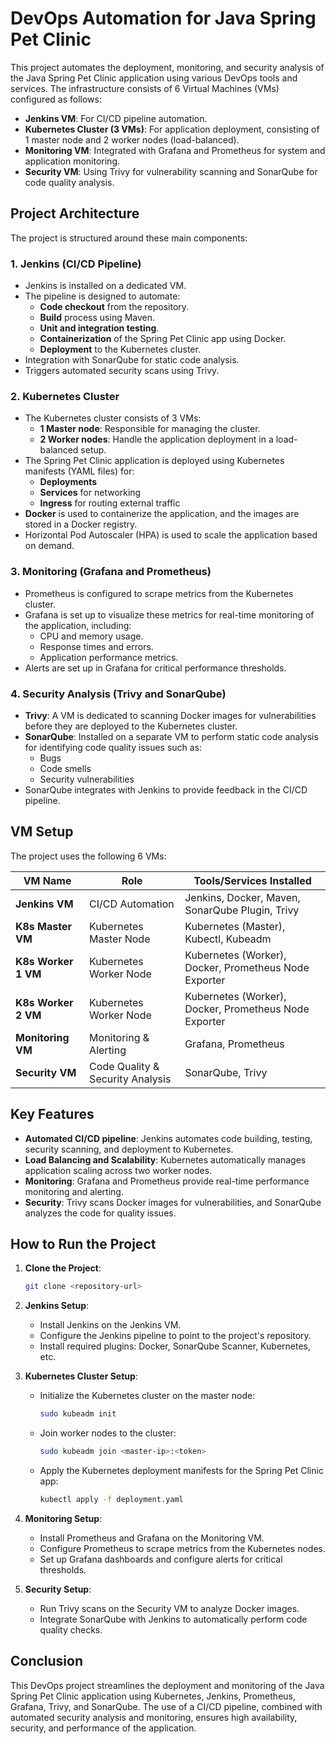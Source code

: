 # DevOps Automation for Java Spring Pet Clinic

This project automates the deployment, monitoring, and security analysis of the Java Spring Pet Clinic application using various DevOps tools and services. The infrastructure consists of 6 Virtual Machines (VMs) configured as follows:

- **Jenkins VM**: For CI/CD pipeline automation.
- **Kubernetes Cluster (3 VMs)**: For application deployment, consisting of 1 master node and 2 worker nodes (load-balanced).
- **Monitoring VM**: Integrated with Grafana and Prometheus for system and application monitoring.
- **Security VM**: Using Trivy for vulnerability scanning and SonarQube for code quality analysis.

## Project Architecture

The project is structured around these main components:

### 1. **Jenkins (CI/CD Pipeline)**
   - Jenkins is installed on a dedicated VM.
   - The pipeline is designed to automate:
     - **Code checkout** from the repository.
     - **Build** process using Maven.
     - **Unit and integration testing**.
     - **Containerization** of the Spring Pet Clinic app using Docker.
     - **Deployment** to the Kubernetes cluster.
   - Integration with SonarQube for static code analysis.
   - Triggers automated security scans using Trivy.

### 2. **Kubernetes Cluster**
   - The Kubernetes cluster consists of 3 VMs: 
     - **1 Master node**: Responsible for managing the cluster.
     - **2 Worker nodes**: Handle the application deployment in a load-balanced setup.
   - The Spring Pet Clinic application is deployed using Kubernetes manifests (YAML files) for:
     - **Deployments**
     - **Services** for networking
     - **Ingress** for routing external traffic
   - **Docker** is used to containerize the application, and the images are stored in a Docker registry.
   - Horizontal Pod Autoscaler (HPA) is used to scale the application based on demand.

### 3. **Monitoring (Grafana and Prometheus)**
   - Prometheus is configured to scrape metrics from the Kubernetes cluster.
   - Grafana is set up to visualize these metrics for real-time monitoring of the application, including:
     - CPU and memory usage.
     - Response times and errors.
     - Application performance metrics.
   - Alerts are set up in Grafana for critical performance thresholds.

### 4. **Security Analysis (Trivy and SonarQube)**
   - **Trivy**: A VM is dedicated to scanning Docker images for vulnerabilities before they are deployed to the Kubernetes cluster.
   - **SonarQube**: Installed on a separate VM to perform static code analysis for identifying code quality issues such as:
     - Bugs
     - Code smells
     - Security vulnerabilities
   - SonarQube integrates with Jenkins to provide feedback in the CI/CD pipeline.

## VM Setup

The project uses the following 6 VMs:

| **VM Name**         | **Role**                            | **Tools/Services Installed**                            |
|---------------------|-------------------------------------|--------------------------------------------------------|
| **Jenkins VM**       | CI/CD Automation                   | Jenkins, Docker, Maven, SonarQube Plugin, Trivy         |
| **K8s Master VM**    | Kubernetes Master Node             | Kubernetes (Master), Kubectl, Kubeadm                   |
| **K8s Worker 1 VM**  | Kubernetes Worker Node             | Kubernetes (Worker), Docker, Prometheus Node Exporter   |
| **K8s Worker 2 VM**  | Kubernetes Worker Node             | Kubernetes (Worker), Docker, Prometheus Node Exporter   |
| **Monitoring VM**    | Monitoring & Alerting              | Grafana, Prometheus                                    |
| **Security VM**      | Code Quality & Security Analysis   | SonarQube, Trivy                                        |

## Key Features

- **Automated CI/CD pipeline**: Jenkins automates code building, testing, security scanning, and deployment to Kubernetes.
- **Load Balancing and Scalability**: Kubernetes automatically manages application scaling across two worker nodes.
- **Monitoring**: Grafana and Prometheus provide real-time performance monitoring and alerting.
- **Security**: Trivy scans Docker images for vulnerabilities, and SonarQube analyzes the code for quality issues.
  
## How to Run the Project

1. **Clone the Project**:
   ```bash
   git clone <repository-url>
   ```

2. **Jenkins Setup**:
   - Install Jenkins on the Jenkins VM.
   - Configure the Jenkins pipeline to point to the project's repository.
   - Install required plugins: Docker, SonarQube Scanner, Kubernetes, etc.
   
3. **Kubernetes Cluster Setup**:
   - Initialize the Kubernetes cluster on the master node:
     ```bash
     sudo kubeadm init
     ```
   - Join worker nodes to the cluster:
     ```bash
     sudo kubeadm join <master-ip>:<token>
     ```
   - Apply the Kubernetes deployment manifests for the Spring Pet Clinic app:
     ```bash
     kubectl apply -f deployment.yaml
     ```

4. **Monitoring Setup**:
   - Install Prometheus and Grafana on the Monitoring VM.
   - Configure Prometheus to scrape metrics from the Kubernetes nodes.
   - Set up Grafana dashboards and configure alerts for critical thresholds.

5. **Security Setup**:
   - Run Trivy scans on the Security VM to analyze Docker images.
   - Integrate SonarQube with Jenkins to automatically perform code quality checks.

## Conclusion

This DevOps project streamlines the deployment and monitoring of the Java Spring Pet Clinic application using Kubernetes, Jenkins, Prometheus, Grafana, Trivy, and SonarQube. The use of a CI/CD pipeline, combined with automated security analysis and monitoring, ensures high availability, security, and performance of the application.